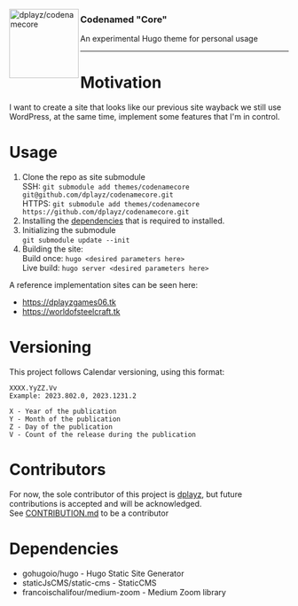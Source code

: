 
<img src="" align="left"
     alt="dplayz/codenamecore" width="125" height="125">
### Codenamed "Core"
An experimental Hugo theme for personal usage

---

# Motivation
I want to create a site that looks like our previous site wayback we still use WordPress, at the same time, implement some features that I'm in control.

# Usage
1. Clone the repo as site submodule  
   SSH: ``git submodule add themes/codenamecore git@github.com/dplayz/codenamecore.git``  
   HTTPS: ``git submodule add themes/codenamecore https://github.com/dplayz/codenamecore.git``
2. Installing the [dependencies](#dependencies) that is required to installed.
3. Initializing the submodule  
   ``git submodule update --init``
4. Building the site:  
   Build once: ``hugo <desired parameters here>``  
   Live build: ``hugo server <desired parameters here>``  

A reference implementation sites can be seen here: 
- https://dplayzgames06.tk
- https://worldofsteelcraft.tk

# Versioning
This project follows Calendar versioning, using this format:
```
XXXX.YyZZ.Vv
Example: 2023.802.0, 2023.1231.2

X - Year of the publication
Y - Month of the publication
Z - Day of the publication
V - Count of the release during the publication 
```

# Contributors
For now, the sole contributor of this project is [dplayz](https://github.com/dplayz), but future contributions is accepted and will be acknowledged.  
See [CONTRIBUTION.md](./blob/main/CONTRIBUTION.md) to be a contributor

# Dependencies
- gohugoio/hugo - Hugo Static Site Generator
- staticJsCMS/static-cms - StaticCMS
- francoischalifour/medium-zoom - Medium Zoom library

